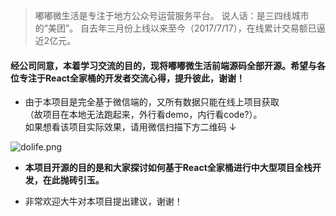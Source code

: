 > 嘟嘟微生活是专注于地方公众号运营服务平台。 
说人话：是三四线城市的“美团”。 
自去年三月份上线以来至今（2017/7/17），在线累计交易额已逼近2亿元。

#### 经公司同意，本着学习交流的目的，现将嘟嘟微生活前端源码全部开源。希望与各位专注于React全家桶的开发者交流心得，提升彼此，谢谢！

- 由于本项目是完全基于微信端的，又所有数据只能在线上项目获取  
（故项目在本地无法跑起来，外行看demo，内行看code?）。  
如果想看该项目实际效果，请用微信扫描下方二维码 ↓

![dolife.png](http://upload-images.jianshu.io/upload_images/111568-8d97a4acd6f0413e.png?imageMogr2/auto-orient/strip%7CimageView2/2/w/1240)

- **本项目开源的目的是和大家探讨如何基于React全家桶进行中大型项目全栈开发，在此抛砖引玉。**

- 非常欢迎大牛对本项目提出建议，谢谢！